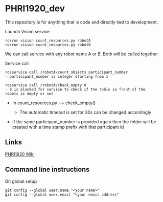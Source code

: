 # PHRI1920_dev

This repository is for anything that is code and directly tied to development.

Launch Vision service
 
    rosrun vision count_resources.py robotA
    rosrun vision count_resources.py robotB

We can call service with any robot name A or B. Both will be called together

Service call

    rosservice call /robotA/count_objects participant_number
    - participant_number is integer starting from 1

    rosservice call /robotA/check_empty 0
    - 0 is blocked for service to check if the table in front of the robots is empty or not


* In count_resources.py --> check_empty()
    
   - The automatic timeout is set for 30s can be changed accordingly


* if the same participant_number is provided again then the folder will be created with a time stamp prefix with that participant id
## Links ##

[PHRI1920 Wiki](https://www2.informatik.uni-hamburg.de/WTM/wtm/wtmwiki/index.php/Category:Project_Human_Robot_Interaction_2019-20)

## Command line instructions ##
Git global setup

    git config --global user.name "<your name>"
    git config --global user.email "<your email address"



